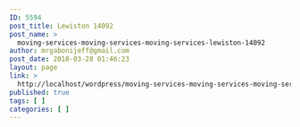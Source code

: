 ```yaml
---
ID: 5594
post_title: Lewiston 14092
post_name: >
  moving-services-moving-services-moving-services-lewiston-14092
author: mrgabonijeff@gmail.com
post_date: 2018-03-28 01:46:23
layout: page
link: >
  http://localhost/wordpress/moving-services-moving-services-moving-services-lewiston-14092/
published: true
tags: [ ]
categories: [ ]
---
```

